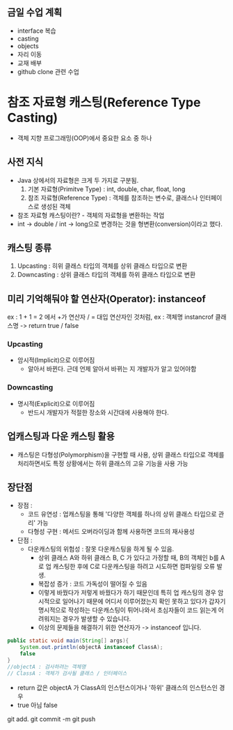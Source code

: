 ## 금일 수업 계획
- interface 복습
- casting
- objects
- 자리 이동
- 교재 배부
- github clone 관련 수업


# 참조 자료형 캐스팅(Reference Type Casting)
- 객체 지향 프로그래밍(OOP)에서 중요한 요소 중 하나
## 사전 지식
- Java 상에서의 자료형은 크게 두 가지로 구분됨.
    1. 기본 자료형(Primitve Type) : int, double, char, float, long
    2. 참조 자료형(Reference Type) : 객체를 참조하는 변수로, 클래스나 인터페이스로 생성된 객체
- 참조 자료형 캐스팅이란? - 객체의 자료형을 변환하는 작업
- int -> double / int -> long으로 변경하는 것을 형변환(conversion)이라고 했다.

## 캐스팅 종류
1. Upcasting : 히위 클래스 타입의 객체를 상위 클래스 타입으로 변환
2. Downcasting : 상위 클래스 타입의 객체를 하위 클래스 타입으로 변환

## 미리 기억해둬야 할 연산자(Operator): instanceof
ex : 1 + 1 = 2 에서 +가 연산자 / = 대입 연산자인 것처럼,
ex : 객체명 instancrof 클래스명 -> return true / false

### Upcasting
- 암시적(Implicit)으로 이루어짐
  - 알아서 바뀐다. 근데 언제 알아서 바뀌는 지 개발자가 알고 있어야함
### Downcasting
- 명시적(Explicit)으로 이루어짐
    - 반드시 개발자가 적절한 장소와 시간대에 사용해야 한다.
## 업캐스팅과 다운 캐스팅 활용
- 캐스팅은 다형성(Polymorphism)을 구현할 때 사용, 상위 클래스 타입으로 객체를 처리하면서도 특정 상황에서는 하위 클래스의 고유 기능을 사용 가능
## 장단점
- 장점 : 
    - 코드 유연성 : 업캐스팅을 통해 '다양한 객체를 하나의 상위 클래스 타입으로
    관리' 가능
    - 다형성 구현 : 메서드 오버라이딩과 함께 사용하면 코드의 재사용성
- 단점 :
    - 다운캐스팅의 위험성 : 잘못 다운캐스팅을 하게 될 수 있음.
      - 상위 클래스 A와 하위 클래스 B, C 가 있다고 가정할 때, B의 객체인 b를 A로 업 캐스팅한 후에 C로 다운캐스팅을 하려고 시도하면 컴파일링 오류 발생.
      -  복잡성 증가 : 코드 가독성이 떨어질 수 있음
        - 이렇게 바꿨다가 저렇게 바꿨다가 하기 때문인데 특히 업 캐스팅의 경우 암시적으로 일어나기 때문에 어디서 이루어졌는지 확인 못하고 있다가 갑자기 명시적으로 작성하는 다운캐스팅이 튀어나와서 초심자들이 코드 읽는게 어려워지는 경우가 발생할 수 있습니다.
        -  이상의 문제들을 해결하기 위한 연산자가  -> instanceof 입니다.
```java
public static void main(String[] args){
    System.out.println(objectA instanceof ClassA);
    false
}
//objectA : 검사하려는 객체명
// ClassA : 객체가 검사될 클래스 / 인터페이스
```

- return 값은 objectA 가 ClassA의 인스턴스이거나 '하위' 클래스의 인스턴스인 경우
- true 아님 false

git add.
git commit -m
git push
      